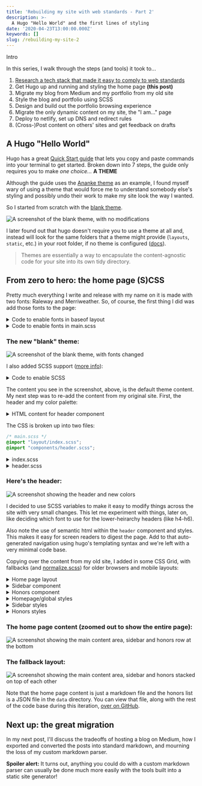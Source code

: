 ```yaml
---
title: 'Rebuilding my site with web standards - Part 2'
description: >-
  A Hugo "Hello World" and the first lines of styling
date: '2020-04-23T13:00:00.000Z'
keywords: []
slug: /rebuilding-my-site-2
---
```


Intro

In this series, I walk through the steps (and tools) it took to...
1. [Research a tech stack that made it easy to comply to web standards](/posts/rebuilding-my-site-1)
2. Get Hugo up and running and styling the home page **(this post)**
3. Migrate my blog from Medium and my portfolio from my old site
4. Style the blog and portfolio using SCSS
5. Design and build out the portfolio browsing experience
6. Migrate the only dynamic content on my site, the "I am..." page
7. Deploy to netlify, set up DNS and redirect rules
8. (Cross-)Post content on others' sites and get feedback on drafts

## A Hugo "Hello World"
Hugo has a great [Quick Start guide](https://gohugo.io/getting-started/quick-start/) that lets you copy and paste commands into your terminal to get started. Broken down into 7 steps, the guide only requires you to make _one choice..._ **A THEME**

Although the guide uses the [Ananke theme](https://themes.gohugo.io/gohugo-theme-ananke/) as an example, I found myself wary of using a theme that would force me to understand somebody else's styling and possibly undo their work to make my site look the way I wanted.

So I started from scratch with the [blank theme](https://themes.gohugo.io/blank/).

![A screenshot of the blank theme, with no modifications](/img/rebuilding-my-site/blank-theme-start.png)

I later found out that hugo doesn't require you to use a theme at all and, instead will look for the same folders that a theme might provide (`layouts`, `static`, etc.) in your root folder, if no theme is configured ([docs](https://gohugo.io/getting-started/directory-structure/)).

> Themes are essentially a way to encapsulate the content-agnostic code for your site into its own tidy directory.

## From zero to hero: the home page (S)CSS
Pretty much everything I write and release with my name on it is made with two fonts: Raleway and Merriweather. So, of course, the first thing I did was add those fonts to the page:

<details>
  <summary>Code to enable fonts in baseof layout</summary>

  ```html
  <!-- baseof.html -->
    <link href="https://fonts.googleapis.com/css?family=Raleway" rel="stylesheet">
    <link href="https://fonts.googleapis.com/css?family=Merriweather" rel="stylesheet">
  ```

</details>
<details>
  <summary>Code to enable fonts in main.scss</summary>

  ```css
  /* main.scss */
  body {  
      font-family: 'Merriweather', serif;
  }


  h1, h2, h3, h4, h5, h6 {
      font-family: 'Raleway', sans-serif;
  }

  ```

</details>

### The new "blank" theme:
![A screenshot of the blank theme, with fonts changed](/img/rebuilding-my-site/with-font.png)

I also added SCSS support ([more info](https://gohugo.io/hugo-pipes/scss-sass/)):

</details>
<details>
  <summary>Code to enable SCSS</summary>

  ```html
  <!-- baseof.html -->
    {{- $sassOptions := dict "targetPath" "assets/css/main.css" -}}

    {{- if (eq (getenv "HUGO_ENV") "production") -}}
      {{- $sassOptions = merge $sassOptions (dict "outputStyle" "compressed") -}}
    {{- else -}}
      {{- $sassOptions = merge $sassOptions (dict "enableSourceMap" true) -}}
    {{- end -}}

    {{- $style := resources.Get "css/main.scss" | toCSS $sassOptions -}}

    {{- if (eq (getenv "HUGO_ENV") "production") -}}
      {{- $style = $style | postCSS | fingerprint -}}
    {{- end }}

    <link rel="stylesheet" type="text/css" href="{{ $style.Permalink }}">
  ```
  ```js
  // postcss.config.js
  module.exports = {
    plugins: {
      autoprefixer: {
        browsers: [
          "last 2 versions",
          "Explorer >= 8",
        ]
      }
    },
  }
  ```

</details>

The content you see in the screenshot, above, is the default theme content. My next step was to re-add the content from my original site. First, the header and my color palette:

</details>
<details>
  <summary>HTML content for header component</summary>

```html
<!-- layouts/partials/header.html -->
<header>
	<a class="logo-nav" href="{{ .Site.BaseURL }}">
		<img src="/img/logo.png" />
	</a>
	<nav>
		<div class="site-title">{{ .Site.Title }}</div>
		{{ with .Site.Menus.main }}
		<ul>
			{{ range . }}
			<li><a href="{{ .URL | relURL }}">{{ .Name }}</a></li>
			{{ end }}
		</ul>
		{{ end }}
	</nav>
</header>
```

</details>

The CSS is broken up into two files:

```css
/* main.scss */
@import "layout/index.scss";
@import "components/header.scss";
```

</details>
<details>
  <summary>index.scss</summary>

  ```css
  /* layout/index.scss  */
  @import "../tokens.scss";

  html {
      background: $color-background-dark;
      box-sizing: border-box;
      color: $color-font;
  }

  *, *:before, *:after {
      box-sizing: inherit;
  }

  body {     
      font-family: $font-paragraph;
  }

  h1, h2, h3, h4, h5, h6 {
      font-family: $font-heading;
  }

  a {
      color: $color-primary;

      &:hover, &:focus {
          color: $color-secondary;
      }
  }

  main {
      margin-top: 7em;
  }
  ```
  
</details>
<details>
  <summary>header.scss</summary>

  ```css
  /* components/header.scss */
  @import "../tokens.scss";

  header {
      display: flex;
      position: fixed;
      z-index: $elevation-header;

      align-items: center;
      top: 0;
      left: 0;
      width: 100%;
      
      padding: 0.5em;

      background-color: $color-header-background;
      @include elevation(4);

      .logo-nav {
          img {
              width: 4.5em;
              height: auto;
              margin: 0 0.45em 0 0.2em;
          }
      }

      .site-title {
          font-family: $font-heading;
          font-weight: 700;
          font-size: 1.7rem;
          letter-spacing: 0.018rem;
          padding-left: 0.15em;
      }

      nav {
          display: flex;
          flex-direction: column;
          
          ul {
              display: inline-block;
              list-style: none;
              margin: 0;
              margin-left: -0.15em;
              padding: 0.6em 0;
          }

          li {
              display: inline;
              padding: 0.25em 0.45em;

              a {
                  font-family: $font-heading;
                  letter-spacing: 0.024rem;
                  text-transform: uppercase;
                  text-decoration: none;
              }
          }
      }
  }
  ```

</details>

### Here's the header:
![A screenshot showing the header and new colors](/img/rebuilding-my-site/new-colors-and-header.png)

I decided to use SCSS variables to make it easy to modify things across the site with very small changes. This let me experiment with things, later on, like deciding which font to use for the lower-heirarchy headers (like h4-h6).

Also note the use of semantic html within the `header` component and styles. This makes it easy for screen readers to digest the page. Add to that auto-generated navigation using hugo's templating syntax and we're left with a very minimal code base.

Copying over the content from my old site, I added in some CSS Grid, with fallbacks (and [normalize.scss](github.com/necolas/normalize.css)) for older browsers and mobile layouts:

</details>
<details>
  <summary>Home page layout</summary>
    
  ```html
  <!-- layouts/index.html -->
  {{ define "main" }}
  <main aria-role="main">
    <h1>{{.Title}}</h1>
    {{ with .Params.subtitle }}
    <span class="subtitle">{{.}}</span>
    {{ end }}
    <div class="homepage-content">
      {{.Content}}
    </div>
  </main>
  {{ partial "sidebar.html" . }}
  {{ partial "honors.html" . }}
  {{ end }}
  ```

</details>
<details>
  <summary>Sidebar component</summary>

```html
<!-- layouts/partials/sidebar.html -->
<aside>
	<section class="profile">
		<img src="/img/profile.jpg" />
		<div class="info">
			<h1 class="name">Dani<br/><a href="https://dev.to/d3sandoval" target="_blank"  rel="noopener noreferrer">@d3sandoval</a></h1>
			<h2 class="job">Product Designer</h2>
			<h3 class="company">Pivotal Labs (VMware)</h3>
			<h4 class="location">Cambridge, MA</h4>
		</div>
	</section>
</aside>
```

</details>
<details>
  <summary>Honors component</summary>

```html
<!-- layouts/partials/honors.html -->
<section class="honors">
    <h2>Honors</h2>
    <div class="honors-list">
        {{ range .Site.Data.honors }}
        <div class="honor-item">
            <a href="url" target="_blank" rel="noopener noreferrer">
                <img src="{{ .logo }}" alt="{{ .organization }} logo" />
                <h2>{{ .title }}</h2>
                <h3>{{ .organization }}</h3>
            </a>
            <p>{{ .description }}</p>
        </div>
        {{ end }}
    </div>
</section>
```

As before, the SCSS files are broken out for maintainability:

```css
/* main.scss */
@import "lib/normalize.scss";

@import "layout/index.scss";

@import "components/header.scss";
@import "components/honors.scss";
@import "components/sidebar.scss";
```

</details>
<details>
  <summary>Homepage/global styles</summary>

```css
/* layout/index.scss */
@import "../lib/tokens.scss";

html {
    background: $color-background-dark;
    color: $color-font;

    // prettify fonts: https://developer.mozilla.org/en-US/docs/Web/CSS/font-smooth
    -webkit-font-smoothing: antialiased;
    -moz-osx-font-smoothing: grayscale;
}

body {     
    font-family: $font-paragraph;

    padding: 0 40px;
    max-width: 1080px;
    margin: 0 auto;

    display: grid;
    grid-template-columns: 3fr 1fr;
    grid-gap: 60px;
    align-items: start;

    main {
        grid-column: 1;
        margin-top: 7em;
    }

    aside {
        margin-top: 7em;
    }

    footer {
        grid-column: 1 / auto;
    }

    section.honors {
        grid-column: 1 / span 2;

        width: 100vw;
        position: relative;
        left: 50%;
        right: 50%;
        margin-left: -50vw;
        margin-right: -50vw;
    }

    @media #{$breakpoint-mobile} {
        grid-gap: 8px;

        main {
            grid-column: 1 / span 2;
        }
        aside {
            margin-top: 24px;
            grid-row: 2;
        }
    }
}

h1 {
    font-family: $font-heading;
}

h2, h3, h4, h5, h6 {
    font-weight: 400;
    font-family: $font-heading;
}

p {
    font-size: 0.95rem;
    line-height: 1.5;
}

a {
    color: $color-primary;
    text-decoration: none;

    &:hover, &:focus {
        color: $color-secondary;
    }
}
```

</details>
<details>
  <summary>Sidebar styles</summary>

```css
/* components/sidebar.scss */
aside {
    .profile {
        img {
            border-radius: 50%;
            width: 100%;
            height: auto;

            // fallback for non-grid browsers
            max-width: 200px;
            @supports (display: grid) {
                max-width: unset;
            }
        }

        .info {
            & > * {
                margin: 0;
            }

            .name {
                margin: 8px 0;
                line-height: 1;
            }
            .job {
                margin-bottom: 4px;
            }
        }
    }

    @media #{$breakpoint-mobile} {
        .profile {
            img {
                max-width: 200px;

                display: block;
                float: left;
                margin-right: 0.87em;
            }

            .info {
                display: inline-block;

                h1 {
                    padding-top: 0.4em;
                }
            }
        }
    }
}
```

</details>
<details>
  <summary>Honors styles</summary>

```css
/* components/honors.scss */
.honors {
    margin-top: 60px;

    > h2 {
        font-size: 2em;
        margin: 0;
        margin-left: 80px;
        border-bottom: 1px solid rgba(255, 255, 255, 0.8);
        
        @media #{$breakpoint-tablet} {
            margin-left: 40px;
        }
    }
    
    .honors-list {
        display: flex;
        padding: 0 80px;
        overflow-x: scroll;
        scroll-padding: 0 50%;
        scroll-snap-type: x mandatory;
    
        /* Horizontal Scroll Indicator */
        background-image: linear-gradient(to right, $color-background-dark, $color-background-dark), linear-gradient(to right, $color-background-dark, $color-background-dark), linear-gradient(to right, rgba(0, 0, 20, .87), rgba(255, 255, 255, 0)), linear-gradient(to left, rgba(0, 0, 20, .87), rgba(255, 255, 255, 0));
        /* Shadows */
        /* Shadow covers */
        background-position: left center, right center, left center, right center;
        background-repeat: no-repeat;
        background-color: $color-background-dark;
        background-size: 20px 100%, 20px 100%, 10px 100%, 10px 100%;
        background-attachment: local, local, scroll, scroll;
    
        .honor-item {
            scroll-snap-align: center;
            display: inline-block;

            min-width: 16em;
            padding: 2em 0;
            
            text-align: center;
    
            img {
                height: 64px;
            }

            h2 {
                color: #fff;
                margin: 0;
            }
            
            h3 {
                margin: 0.4em 0 0 0;
            }
        }
    }
}
```

</details>

### The home page content (zoomed out to show the entire page):
![A screenshot showing the main content area, sidebar and honors row at the bottom](/img/rebuilding-my-site/homepage-grid.png)


### The fallback layout:
![A screenshot showing the main content area, sidebar and honors stacked on top of each other](/img/rebuilding-my-site/homepage-fallback.png)

Note that the home page content is just a markdown file and the honors list is a JSON file in the `data` directory. You can view that file, along with the rest of the code base during this iteration, [over on GitHub](https://github.com/d3sandoval/desandoval-blog/tree/adf2c172e556fcf80f8961af21aa2d0d1a45adc6).

## Next up: the great migration
In my next post, I'll discuss the tradeoffs of hosting a blog on Medium, how I exported and converted the posts into standard markdown, and mourning the loss of my custom markdown parser.

**Spoiler alert:** It turns out, anything you could do with a custom markdown parser can usually be done much more easily with the tools built into a static site generator!